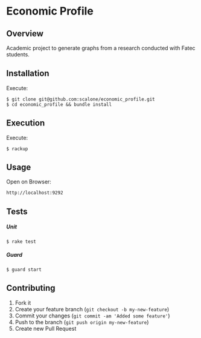 # Economic Profile
## Overview
Academic project to generate graphs from a research conducted with Fatec students.

## Installation
Execute:

	$ git clone git@github.com:scalone/economic_profile.git
	$ cd economic_profile && bundle install

## Execution
Execute:

	$ rackup

## Usage
Open on Browser:

	http://localhost:9292

## Tests
##### Unit

	$ rake test

##### Guard

	$ guard start

## Contributing

1. Fork it
2. Create your feature branch (`git checkout -b my-new-feature`)
3. Commit your changes (`git commit -am 'Added some feature'`)
4. Push to the branch (`git push origin my-new-feature`)
5. Create new Pull Request